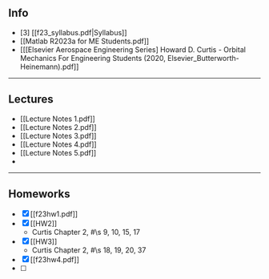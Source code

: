 ## Info

+ [3] [[f23_syllabus.pdf|Syllabus]]
+ [[Matlab R2023a for ME Students.pdf]]
+ [[[Elsevier Aerospace Engineering Series] Howard D. Curtis - Orbital Mechanics For Engineering Students (2020, Elsevier_Butterworth-Heinemann).pdf]]


---
## Lectures
+ [[Lecture Notes 1.pdf]]
+ [[Lecture Notes 2.pdf]]
+ [[Lecture Notes 3.pdf]]
+ [[Lecture Notes 4.pdf]]
+ [[Lecture Notes 5.pdf]]
+ 


---
## Homeworks
+ [x] [[f23hw1.pdf]]
+ [x] [[HW2]]
	+ Curtis Chapter 2, #\s 9, 10, 15, 17
+ [x] [[HW3]]
	+ Curtis Chapter 2, #\s 18, 19, 20, 37
+ [x] [[f23hw4.pdf]]
+ [ ] 
